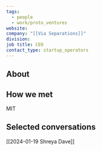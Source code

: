 ```yaml
---
tags:
  - people
  - work/proto_ventures
website: 
company: "[[Via Separations]]"
division: 
job title: CEO
contact_type: startup_operators
---
```

## About


## How we met
MIT

## Selected conversations
[[2024-01-19 Shreya Dave]]